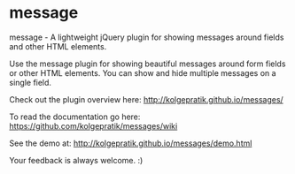 message
=======

message - A lightweight jQuery plugin for showing messages around fields and other HTML elements.

Use the message plugin for showing beautiful messages around form fields or other HTML elements. You can show and hide multiple messages on a single field.

Check out the plugin overview here: http://kolgepratik.github.io/messages/

To read the documentation go here: https://github.com/kolgepratik/messages/wiki

See the demo at: http://kolgepratik.github.io/messages/demo.html

Your feedback is always welcome. :)